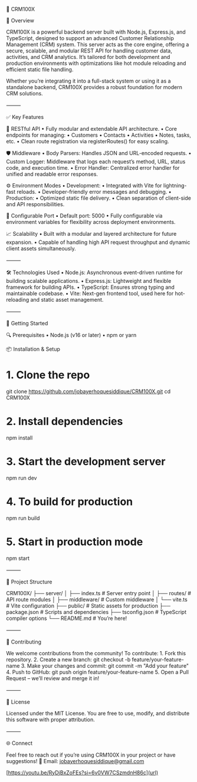 🚀 CRM100X 

🧩 Overview

CRM100X is a powerful backend server built with Node.js, Express.js, and TypeScript, designed to support an advanced Customer Relationship Management (CRM) system. This server acts as the core engine, offering a secure, scalable, and modular REST API for handling customer data, activities, and CRM analytics. It’s tailored for both development and production environments with optimizations like hot module reloading and efficient static file handling.

Whether you’re integrating it into a full-stack system or using it as a standalone backend, CRM100X provides a robust foundation for modern CRM solutions.

⸻

✅ Key Features

🔌 RESTful API
	•	Fully modular and extendable API architecture.
	•	Core endpoints for managing:
	•	Customers
	•	Contacts
	•	Activities
	•	Notes, tasks, etc.
	•	Clean route registration via registerRoutes() for easy scaling.

🛡️ Middleware
	•	Body Parsers: Handles JSON and URL-encoded requests.
	•	Custom Logger: Middleware that logs each request’s method, URL, status code, and execution time.
	•	Error Handler: Centralized error handler for unified and readable error responses.

⚙️ Environment Modes
	•	Development:
	•	Integrated with Vite for lightning-fast reloads.
	•	Developer-friendly error messages and debugging.
	•	Production:
	•	Optimized static file delivery.
	•	Clean separation of client-side and API responsibilities.

🔧 Configurable Port
	•	Default port: 5000
	•	Fully configurable via environment variables for flexibility across deployment environments.

📈 Scalability
	•	Built with a modular and layered architecture for future expansion.
	•	Capable of handling high API request throughput and dynamic client assets simultaneously.

⸻

🛠️ Technologies Used
	•	Node.js: Asynchronous event-driven runtime for building scalable applications.
	•	Express.js: Lightweight and flexible framework for building APIs.
	•	TypeScript: Ensures strong typing and maintainable codebase.
	•	Vite: Next-gen frontend tool, used here for hot-reloading and static asset management.

⸻

🚀 Getting Started

🔍 Prerequisites
	•	Node.js (v16 or later)
	•	npm or yarn

📦 Installation & Setup

# 1. Clone the repo
git clone https://github.com/jobayerhoquesiddique/CRM100X.git
cd CRM100X

# 2. Install dependencies
npm install

# 3. Start the development server
npm run dev

# 4. To build for production
npm run build

# 5. Start in production mode
npm start



⸻

📁 Project Structure

CRM100X/
├── server/
│   ├── index.ts         # Server entry point
│   ├── routes/          # API route modules
│   ├── middleware/      # Custom middleware
│   └── vite.ts          # Vite configuration
├── public/              # Static assets for production
├── package.json         # Scripts and dependencies
├── tsconfig.json        # TypeScript compiler options
└── README.md            # You’re here!



⸻

🤝 Contributing

We welcome contributions from the community! To contribute:
	1.	Fork this repository.
	2.	Create a new branch:
git checkout -b feature/your-feature-name
	3.	Make your changes and commit:
git commit -m "Add your feature"
	4.	Push to GitHub:
git push origin feature/your-feature-name
	5.	Open a Pull Request – we’ll review and merge it in!

⸻

📄 License

Licensed under the MIT License. You are free to use, modify, and distribute this software with proper attribution.

⸻

🌐 Connect

Feel free to reach out if you’re using CRM100X in your project or have suggestions!
📧 Email: jobayerhoquesiddique@gmail.com 

[https://youtu.be/RyDjBxZoFEs?si=6v0VW7CSzmdnH86c](url)
